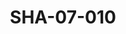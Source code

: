 ---
pid: SHA-07-010
title: SHA-07-010
language: en
original_label: 
rights: Sharhabil Ahmed
location_of_original: Sharhabil Ahmed
photographer_or_studio: 
scanned_from: photograph 10.4 by 16.8
_date: 8/9/1977
location: Khartoum, Civil Aviation Club
description: Sharhabil Ahmed Kamil Hussain and 'Ali Yagoub Kabashi performing
additional_notes: 
permission_display: 'yes'
on_server: 'no'
on_website: 'no'
permalink: /photopages/en/SHA-07-010.html
layout: photo-page
---